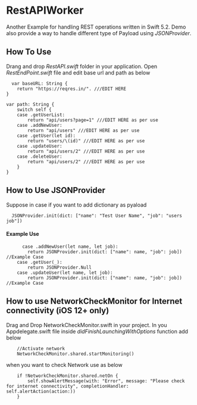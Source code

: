 # RestAPIWorker
Another Example for handling REST operations written in Swift 5.2. Demo also provide a way to handle different type of Payload using *JSONProvider*.

## How To Use
  Drang and drop *RestAPI.swift* folder in your application.
  Open *RestEndPoint.swift* file and edit base url and path as below
  
      var baseURL: String {
        return "https://reqres.in/". ///EDIT HERE
    }
    
    var path: String {
        switch self {
        case .getUserList:
            return "api/users?page=1" ///EDIT HERE as per use
        case .addNewUser:
            return "api/users" ///EDIT HERE as per use
        case .getUser(let id):
            return "users/\(id)" ///EDIT HERE as per use
        case .updateUser:
            return "api/users/2" ///EDIT HERE as per use
        case .deleteUser:
            return "api/users/2" ///EDIT HERE as per use
        }
    }

## How to Use JSONProvider

Suppose in case if you want to add dictionary as pyaload

      JSONProvider.init(dict: ["name": "Test User Name", "job": "users job"])

#### Example Use
          case .addNewUser(let name, let job):
            return JSONProvider.init(dict: ["name": name, "job": job]) //Example Case
        case .getUser(_):
            return JSONProvider.Null
        case .updateUser(let name, let job):
            return JSONProvider.init(dict: ["name": name, "job": job]) //Example Case

## How to use NetworkCheckMonitor for Internet connectivity (iOS 12+ only)
  Drag and Drop NetworkCheckMonitor.swift in your project.
  In you Appdelegate.swift file inside *didFinishLaunchingWithOptions* function add below
  
        //Activate network
        NetworkCheckMonitor.shared.startMonitoring()
  
  
  when you want to check Network use as below
  
        if !NetworkCheckMonitor.shared.netOn {
            self.showAlertMessage(with: "Error", message: "Please check for internet connectivity", completionHandler: self.alertAction(action:))
        }
  
